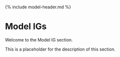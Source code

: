 {% include model-header.md %}

# Model IGs

Welcome to the Model IG section. 

This is a placeholder for the description of this section.

